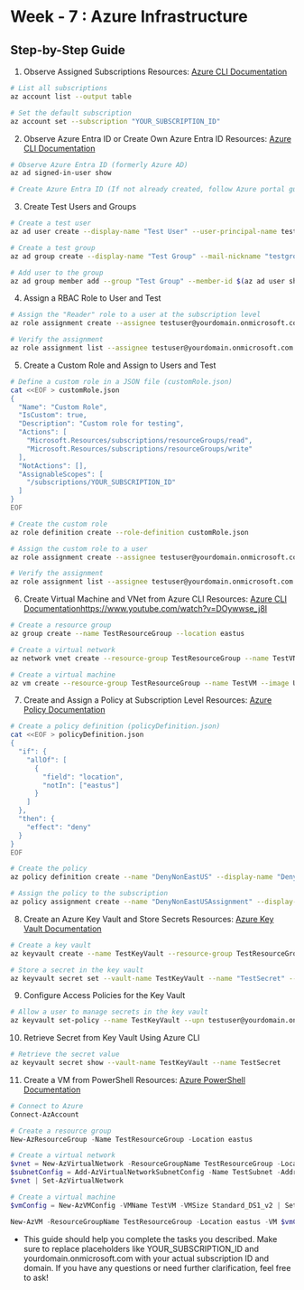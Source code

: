 # Week - 7 : Azure Infrastructure
## Step-by-Step Guide
1. Observe Assigned Subscriptions
Resources:
[Azure CLI Documentation](https://www.youtube.com/watch?v=OQwQmikCLs4&pp=ygUWYXp1cmUgYWN0aXZlIGRpcmVjdG9yeQ%3D%3D)
```sh
# List all subscriptions
az account list --output table

# Set the default subscription
az account set --subscription "YOUR_SUBSCRIPTION_ID"
```

2. Observe Azure Entra ID or Create Own Azure Entra ID
Resources:
[Azure CLI Documentation](https://learn.microsoft.com/en-us/cli/azure/what-is-azure-cli)
```sh
# Observe Azure Entra ID (formerly Azure AD)
az ad signed-in-user show

# Create Azure Entra ID (If not already created, follow Azure portal guide)
```

3. Create Test Users and Groups
```sh
# Create a test user
az ad user create --display-name "Test User" --user-principal-name testuser@yourdomain.onmicrosoft.com --password TestPassword123!

# Create a test group
az ad group create --display-name "Test Group" --mail-nickname "testgroup"

# Add user to the group
az ad group member add --group "Test Group" --member-id $(az ad user show --id testuser@yourdomain.onmicrosoft.com --query objectId -o tsv)
```

4. Assign a RBAC Role to User and Test
```sh
# Assign the "Reader" role to a user at the subscription level
az role assignment create --assignee testuser@yourdomain.onmicrosoft.com --role "Reader" --scope /subscriptions/YOUR_SUBSCRIPTION_ID

# Verify the assignment
az role assignment list --assignee testuser@yourdomain.onmicrosoft.com --output table
```

5. Create a Custom Role and Assign to Users and Test
```sh
# Define a custom role in a JSON file (customRole.json)
cat <<EOF > customRole.json
{
  "Name": "Custom Role",
  "IsCustom": true,
  "Description": "Custom role for testing",
  "Actions": [
    "Microsoft.Resources/subscriptions/resourceGroups/read",
    "Microsoft.Resources/subscriptions/resourceGroups/write"
  ],
  "NotActions": [],
  "AssignableScopes": [
    "/subscriptions/YOUR_SUBSCRIPTION_ID"
  ]
}
EOF

# Create the custom role
az role definition create --role-definition customRole.json

# Assign the custom role to a user
az role assignment create --assignee testuser@yourdomain.onmicrosoft.com --role "Custom Role" --scope /subscriptions/YOUR_SUBSCRIPTION_ID

# Verify the assignment
az role assignment list --assignee testuser@yourdomain.onmicrosoft.com --output table
```

6. Create Virtual Machine and VNet from Azure CLI
Resources:
[Azure CLI Documentation]()https://www.youtube.com/watch?v=DOywwse_j8I
```sh
# Create a resource group
az group create --name TestResourceGroup --location eastus

# Create a virtual network
az network vnet create --resource-group TestResourceGroup --name TestVNet --address-prefix 10.0.0.0/16 --subnet-name TestSubnet --subnet-prefix 10.0.0.0/24

# Create a virtual machine
az vm create --resource-group TestResourceGroup --name TestVM --image UbuntuLTS --admin-username azureuser --generate-ssh-keys --vnet-name TestVNet --subnet TestSubnet
```

7. Create and Assign a Policy at Subscription Level
Resources:
[Azure Policy Documentation](https://www.youtube.com/watch?v=4wGns611G4w&pp=ygUMYXp1cmUgcG9saWN5)

```sh
# Create a policy definition (policyDefinition.json)
cat <<EOF > policyDefinition.json
{
  "if": {
    "allOf": [
      {
        "field": "location",
        "notIn": ["eastus"]
      }
    ]
  },
  "then": {
    "effect": "deny"
  }
}
EOF

# Create the policy
az policy definition create --name "DenyNonEastUS" --display-name "Deny non-East US locations" --description "Deny resources not in East US" --rules policyDefinition.json --mode All

# Assign the policy to the subscription
az policy assignment create --name "DenyNonEastUSAssignment" --display-name "Deny non-East US locations" --policy "DenyNonEastUS" --scope /subscriptions/YOUR_SUBSCRIPTION_ID
```

8. Create an Azure Key Vault and Store Secrets
Resources:
[Azure Key Vault Documentation](https://www.youtube.com/watch?v=JDRixckApxM&pp=ygUPYXp1cmUga2V5IHZhdWx0)
```sh
# Create a key vault
az keyvault create --name TestKeyVault --resource-group TestResourceGroup --location eastus

# Store a secret in the key vault
az keyvault secret set --vault-name TestKeyVault --name "TestSecret" --value "MySecretValue"
```
9. Configure Access Policies for the Key Vault
```sh
# Allow a user to manage secrets in the key vault
az keyvault set-policy --name TestKeyVault --upn testuser@yourdomain.onmicrosoft.com --secret-permissions get list set delete
```

10. Retrieve Secret from Key Vault Using Azure CLI
```sh
# Retrieve the secret value
az keyvault secret show --vault-name TestKeyVault --name TestSecret
```
11. Create a VM from PowerShell
Resources:
[Azure PowerShell Documentation](https://www.youtube.com/watch?v=-SRk0hHa-S0)
```powershell
# Connect to Azure
Connect-AzAccount

# Create a resource group
New-AzResourceGroup -Name TestResourceGroup -Location eastus

# Create a virtual network
$vnet = New-AzVirtualNetwork -ResourceGroupName TestResourceGroup -Location eastus -Name TestVNet -AddressPrefix 10.0.0.0/16
$subnetConfig = Add-AzVirtualNetworkSubnetConfig -Name TestSubnet -AddressPrefix 10.0.0.0/24 -VirtualNetwork $vnet
$vnet | Set-AzVirtualNetwork

# Create a virtual machine
$vmConfig = New-AzVMConfig -VMName TestVM -VMSize Standard_DS1_v2 | Set-AzVMOperatingSystem -Linux -ComputerName TestVM -Credential (Get-Credential) | Set-AzVMSourceImage -PublisherName Canonical -Offer UbuntuServer -Skus 18.04-LTS -Version latest | Add-AzVMNetworkInterface -Id (New-AzNetworkInterface -Name TestVM-NIC -ResourceGroupName TestResourceGroup -Location eastus -SubnetId $vnet.Subnets[0].Id).Id

New-AzVM -ResourceGroupName TestResourceGroup -Location eastus -VM $vmConfig
```
- This guide should help you complete the tasks you described. Make sure to replace placeholders like YOUR_SUBSCRIPTION_ID and yourdomain.onmicrosoft.com with your actual subscription ID and domain. If you have any questions or need further clarification, feel free to ask!

